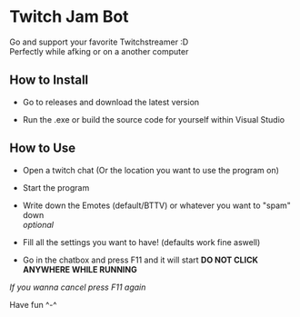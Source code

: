 # Twitch Jam Bot  
  
Go and support your favorite Twitchstreamer :D  
Perfectly while afking or on a another computer  
  
## How to Install  
  
* Go to releases and download the latest version  
  
* Run the .exe or build the source code for yourself within Visual Studio  
  
## How to Use  
  
* Open a twitch chat (Or the location you want to use the program on)  
  
* Start the program  
* Write down the Emotes (default/BTTV) or whatever you want to "spam" down  
*optional*  
* Fill all the settings you want to have! (defaults work fine aswell)  
  
* Go in the chatbox and press F11 and it will start
**DO NOT CLICK ANYWHERE WHILE RUNNING**  
  
*If you wanna cancel press F11 again*  
  
Have fun ^-^  
